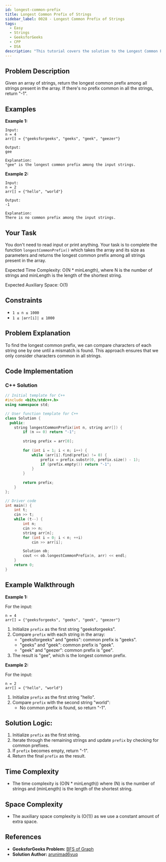 ```yaml
---
id: longest-common-prefix
title: Longest Common Prefix of Strings
sidebar_label: 0028 - Longest Common Prefix of Strings
tags:
  - Easy
  - Strings
  - GeeksforGeeks
  - CPP
  - DSA
description: "This tutorial covers the solution to the Longest Common Prefix problem from the GeeksforGeeks website, featuring implementations in C++."
---
```

## Problem Description

Given an array of strings, return the longest common prefix among all strings present in the array. If there's no prefix common in all the strings, return "-1".

## Examples

**Example 1:**

```
Input:
n = 4
arr[] = {"geeksforgeeks", "geeks", "geek", "geezer"}

Output:
gee

Explanation:
"gee" is the longest common prefix among the input strings.
```

**Example 2:**

```
Input:
n = 2
arr[] = {"hello", "world"}

Output:
-1

Explanation:
There is no common prefix among the input strings.
```

## Your Task

You don't need to read input or print anything. Your task is to complete the function `longestCommonPrefix()` which takes the array and its size as parameters and returns the longest common prefix among all strings present in the array.

Expected Time Complexity: O(N * minLength), where N is the number of strings and minLength is the length of the shortest string.

Expected Auxiliary Space: O(1)

## Constraints

* `1 ≤ n ≤ 1000`
* `1 ≤ |arr[i]| ≤ 1000`

## Problem Explanation

To find the longest common prefix, we can compare characters of each string one by one until a mismatch is found. This approach ensures that we only consider characters common in all strings.

## Code Implementation

### C++ Solution

```cpp
// Initial template for C++
#include <bits/stdc++.h>
using namespace std;

// User function template for C++
class Solution {
  public:
    string longestCommonPrefix(int n, string arr[]) {
        if (n == 0) return "-1";
        
        string prefix = arr[0];
        
        for (int i = 1; i < n; i++) {
            while (arr[i].find(prefix) != 0) {
                prefix = prefix.substr(0, prefix.size() - 1);
                if (prefix.empty()) return "-1";
            }
        }
        
        return prefix;
    }
};

// Driver code
int main() {
    int t;
    cin >> t;
    while (t--) {
        int n;
        cin >> n;
        string arr[n];
        for (int i = 0; i < n; ++i)
            cin >> arr[i];

        Solution ob;
        cout << ob.longestCommonPrefix(n, arr) << endl;
    }
    return 0;
}
```

## Example Walkthrough

**Example 1:**

For the input:
```
n = 4
arr[] = {"geeksforgeeks", "geeks", "geek", "geezer"}
```

1. Initialize `prefix` as the first string "geeksforgeeks".
2. Compare `prefix` with each string in the array:
    - "geeksforgeeks" and "geeks": common prefix is "geeks".
    - "geeks" and "geek": common prefix is "geek".
    - "geek" and "geezer": common prefix is "gee".
3. The result is "gee", which is the longest common prefix.

**Example 2:**

For the input:
```
n = 2
arr[] = {"hello", "world"}
```

1. Initialize `prefix` as the first string "hello".
2. Compare `prefix` with the second string "world":
    - No common prefix is found, so return "-1".

## Solution Logic:

1. Initialize `prefix` as the first string.
2. Iterate through the remaining strings and update `prefix` by checking for common prefixes.
3. If `prefix` becomes empty, return "-1".
4. Return the final `prefix` as the result.

## Time Complexity

* The time complexity is \(O(N * minLength)\) where \(N\) is the number of strings and \(minLength\) is the length of the shortest string.

## Space Complexity

* The auxiliary space complexity is \(O(1)\) as we use a constant amount of extra space.

## References

- **GeeksforGeeks Problem:** [BFS of Graph](https://www.geeksforgeeks.org/problems/bfs-traversal-of-graph/1?page=1&difficulty=Easy&sortBy=submissions)
- **Solution Author:** [arunimad6yuq](https://www.geeksforgeeks.org/user/arunimad6yuq/)
